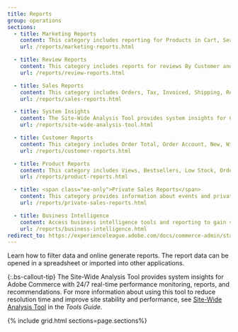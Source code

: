 ```yaml
---
title: Reports
group: operations
sections:
  - title: Marketing Reports
    content: This category includes reporting for Products in Cart, Search Terms, Abandoned Carts, and Newsletter Problem Reports.
    url: /reports/marketing-reports.html

  - title: Review Reports
    content: This category includes reports for reviews By Customer and By Product.
    url: /reports/review-reports.html

  - title: Sales Reports
    content: This category includes Orders, Tax, Invoiced, Shipping, Refunds, Coupons, and settlement reports for PayPal and Braintree.
    url: /reports/sales-reports.html

  - title: System Insights
    content: The Site-Wide Analysis Tool provides system insights for Cloud installations of Adobe Commerce with 24/7 real-time performance monitoring, reports, and recommendations.
    url: /reports/site-wide-analysis-tool.html

  - title: Customer Reports
    content: This category includes Order Total, Order Account, New, Wish Lists, and Segments.
    url: /reports/customer-reports.html

  - title: Product Reports
    content: This category includes Views, Bestsellers, Low Stock, Ordered, and Downloads.
    url: /reports/product-reports.html

  - title: <span class="ee-only">Private Sales Reports</span>
    content: This category provides information about events and private sales.
    url: /reports/private-sales-reports.html

  - title: Business Intelligence
    content: Access business intelligence tools and reporting to gain valuable insights.
    url: /reports/business-intelligence.html
redirect_to: https://experienceleague.adobe.com/docs/commerce-admin/start/reporting/reports-menu.html
---
```


Learn how to filter data and online generate reports. The report data can be opened in a spreadsheet or imported into other applications.

{:.bs-callout-tip}
<span class="ee-only"></span>The Site-Wide Analysis Tool provides system insights for Adobe Commerce with 24/7 real-time performance monitoring, reports, and recommendations. For more information about using this tool to reduce resolution time and improve site stability and performance, see [Site-Wide Analysis Tool](https://experienceleague.adobe.com/docs/commerce-operations/tools/site-wide-analysis-tool/intro.html) in the _Tools Guide_.

{% include grid.html sections=page.sections%}
